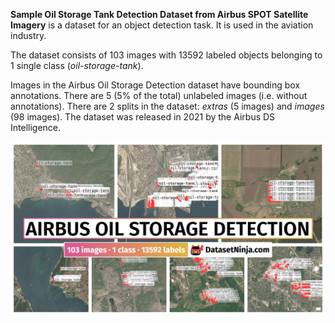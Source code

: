 **Sample Oil Storage Tank Detection Dataset from Airbus SPOT Satellite Imagery** is a dataset for an object detection task. It is used in the aviation industry. 

The dataset consists of 103 images with 13592 labeled objects belonging to 1 single class (*oil-storage-tank*).

Images in the Airbus Oil Storage Detection dataset have bounding box annotations. There are 5 (5% of the total) unlabeled images (i.e. without annotations). There are 2 splits in the dataset: *extras* (5 images) and *images* (98 images). The dataset was released in 2021 by the Airbus DS Intelligence.

<img src="https://github.com/dataset-ninja/airbus-oil-storage-detection/raw/main/visualizations/poster.png">
